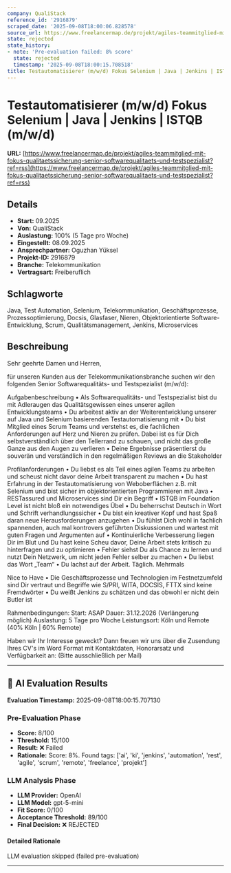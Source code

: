 ```yaml
---
company: QualiStack
reference_id: '2916879'
scraped_date: '2025-09-08T18:00:06.828578'
source_url: https://www.freelancermap.de/projekt/agiles-teammitglied-mit-fokus-qualitaetssicherung-senior-softwarequalitaets-und-testspezialist?ref=rss
state: rejected
state_history:
- note: 'Pre-evaluation failed: 8% score'
  state: rejected
  timestamp: '2025-09-08T18:00:15.708518'
title: Testautomatisierer (m/w/d) Fokus Selenium | Java | Jenkins | ISTQB (m/w/d)
---
```



# Testautomatisierer (m/w/d) Fokus Selenium | Java | Jenkins | ISTQB (m/w/d)
**URL:** [https://www.freelancermap.de/projekt/agiles-teammitglied-mit-fokus-qualitaetssicherung-senior-softwarequalitaets-und-testspezialist?ref=rss](https://www.freelancermap.de/projekt/agiles-teammitglied-mit-fokus-qualitaetssicherung-senior-softwarequalitaets-und-testspezialist?ref=rss)
## Details
- **Start:** 09.2025
- **Von:** QualiStack
- **Auslastung:** 100% (5 Tage pro Woche)
- **Eingestellt:** 08.09.2025
- **Ansprechpartner:** Oguzhan Yüksel
- **Projekt-ID:** 2916879
- **Branche:** Telekommunikation
- **Vertragsart:** Freiberuflich

## Schlagworte
Java, Test Automation, Selenium, Telekommunikation, Geschäftsprozesse, Prozessoptimierung, Docsis, Glasfaser, Nieren, Objektorientierte Software-Entwicklung, Scrum, Qualitätsmanagement, Jenkins, Microservices

## Beschreibung
Sehr geehrte Damen und Herren,

für unseren Kunden aus der Telekommunikationsbranche suchen wir den folgenden Senior Softwarequalitäts- und Testspezialist (m/w/d):

Aufgabenbeschreibung
• Als Softwarequalitäts- und Testspezialist bist du mit Adleraugen das Qualitätsgewissen eines unserer agilen Entwicklungsteams
• Du arbeitest aktiv an der Weiterentwicklung unserer auf Java und Selenium basierenden Testautomatisierung mit
• Du bist Mitglied eines Scrum Teams und verstehst es, die fachlichen Anforderungen auf Herz und Nieren zu prüfen. Dabei ist es für Dich selbstverständlich über den Tellerrand zu schauen, und nicht das große Ganze aus den Augen zu verlieren
• Deine Ergebnisse präsentierst du souverän und verständlich in den regelmäßigen Reviews an die Stakeholder

Profilanforderungen
• Du liebst es als Teil eines agilen Teams zu arbeiten und scheust nicht davor deine Arbeit transparent zu machen
• Du hast Erfahrung in der Testautomatisierung von Weboberflächen z.B. mit Selenium und bist sicher im objektorientierten Programmieren mit Java
• RESTassured und Microservices sind Dir ein Begriff
• ISTQB im Foundation Level ist nicht bloß ein notwendiges Übel
• Du beherrschst Deutsch in Wort und Schrift verhandlungssicher
• Du bist ein kreativer Kopf und hast Spaß daran neue Herausforderungen anzugehen
• Du fühlst Dich wohl in fachlich spannenden, auch mal kontrovers geführten Diskussionen und wartest mit guten Fragen und Argumenten auf
• Kontinuierliche Verbesserung liegen Dir im Blut und Du hast keine Scheu davor, Deine Arbeit stets kritisch zu hinterfragen und zu optimieren
• Fehler siehst Du als Chance zu lernen und nutzt Dein Netzwerk, um nicht jeden Fehler selber zu machen
• Du liebst das Wort „Team“
• Du lachst auf der Arbeit. Täglich. Mehrmals

Nice to Have
• Die Geschäftsprozesse und Technologien im Festnetzumfeld sind Dir vertraut und Begriffe wie S/PRI, WITA, DOCSIS, FTTX sind keine Fremdwörter
• Du weißt Jenkins zu schätzen und das obwohl er nicht dein Butler ist

Rahmenbedingungen:
Start: ASAP
Dauer: 31.12.2026 (Verlängerung möglich)
Auslastung: 5 Tage pro Woche
Leistungsort: Köln und Remote (40% Köln | 60% Remote)

Haben wir Ihr Interesse geweckt?
Dann freuen wir uns über die Zusendung Ihres CV's im Word Format mit Kontaktdaten, Honorarsatz und Verfügbarkeit an: (Bitte ausschließlich per Mail)

---

## 🤖 AI Evaluation Results

**Evaluation Timestamp:** 2025-09-08T18:00:15.707130

### Pre-Evaluation Phase
- **Score:** 8/100
- **Threshold:** 15/100
- **Result:** ❌ Failed
- **Rationale:** Score: 8%. Found tags: ['ai', 'ki', 'jenkins', 'automation', 'rest', 'agile', 'scrum', 'remote', 'freelance', 'projekt']

### LLM Analysis Phase
- **LLM Provider:** OpenAI
- **LLM Model:** gpt-5-mini
- **Fit Score:** 0/100
- **Acceptance Threshold:** 89/100
- **Final Decision:** ❌ REJECTED

#### Detailed Rationale
LLM evaluation skipped (failed pre-evaluation)

---
